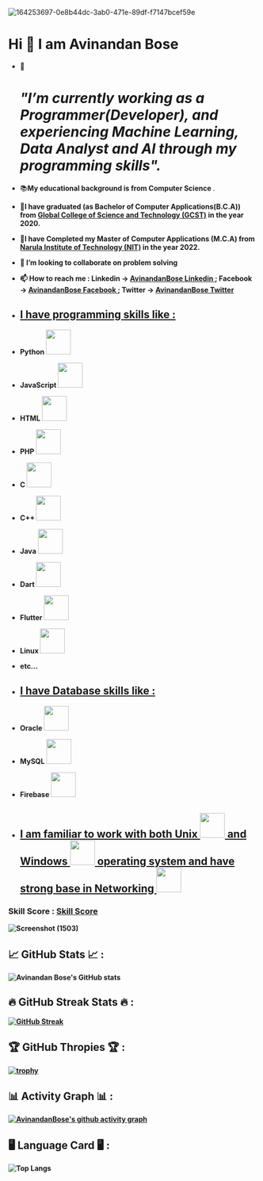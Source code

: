 
![164253697-0e8b44dc-3ab0-471e-89df-f7147bcef59e](https://user-images.githubusercontent.com/38869235/165821072-3037dc49-befa-4c20-b9db-8f6af23c5024.jpeg)

 <h1>Hi 👋 I am Avinandan Bose</h1>
 
- 👀 <h1><i><strong>"I’m  currently working as a Programmer(Developer), and experiencing Machine Learning, Data Analyst and AI through my programming skills".</h1></i></strong>

- 📚<b><strong>My educational background is from Computer Science</strong> </b> .

- 🏢<b><strong>I have graduated (as Bachelor of Computer Applications(B.C.A)) from <a href = "http://www.gcstnadia.org/">Global College of Science and Technology (GCST)</a> in the year 2020.
  
- 🏢I have Completed my Master of Computer Applications (M.C.A) from <a href = "https://www.nit.ac.in/">Narula Institute of Technology (NIT)</a> in the year 2022.

- 💞️ I’m looking to collaborate on problem solving

- 📫 How to reach me : **Linkedin** → <a href = "https://www.linkedin.com/in/avinandan-bose-07592110a/"> AvinandanBose Linkedin </a> ; **Facebook** → <a href = "https://www.facebook.com/avinandan.bose.963/"> AvinandanBose Facebook </a> ; 
 **Twitter** → <a href = "https://twitter.com/Avinandan_Bose_"> AvinandanBose Twitter </a>
 
 - <h2><u>I have  programming skills like :</u></h2>
 
 - Python        <img src="https://cdn-icons-png.flaticon.com/512/919/919852.png" width="50" height="50"> 
 
 - JavaScript  <img src="https://icon-library.com/images/javascript-icon-png/javascript-icon-png-23.jpg" width="50" height="50">
 
 - HTML <img src="https://cdn-icons-png.flaticon.com/512/919/919827.png" width="50" height="50">
 
 - PHP <img src="https://www.php.net/images/logos/new-php-logo.svg" width="50" height="50">
 
 - C <img src="https://cdn.icon-icons.com/icons2/2415/PNG/512/c_original_logo_icon_146611.png" width="50" height="50">
 
 - C++ <img src="https://user-images.githubusercontent.com/42747200/46140125-da084900-c26d-11e8-8ea7-c45ae6306309.png" width="50" height="50">
 
 - Java <img src="https://cdn-icons-png.flaticon.com/512/226/226777.png" width="50" height="50">
 
 - Dart <img src="https://user-images.githubusercontent.com/26507463/53453892-49908900-3a04-11e9-9dce-77ed3d694326.png" width="50" height="50">
 
 - Flutter <img src="https://www.esearchlogix.com/images/flutter.jpg" width="50" height="50">
 
 - Linux <img src="https://cdn-icons-png.flaticon.com/512/518/518713.png" width="50" height="50">
 
 - etc...
 
 - <h2><u>I have  Database skills like :</u></h2>
 
 - Oracle <img src="https://icon-library.com/images/oracle-icon/oracle-icon-22.jpg" width="50" height="50">
 
 - MySQL <img src="https://upload.wikimedia.org/wikipedia/commons/thumb/b/b2/Database-mysql.svg/1200px-Database-mysql.svg.png" width="50" height="50">
 
 - Firebase <img src="https://cdn4.iconfinder.com/data/icons/google-i-o-2016/512/google_firebase-2-512.png" width="50" height="50">
 
  - <h2><u>I am familiar to work with both Unix <img src="https://cdn2.iconfinder.com/data/icons/picons-basic-2/57/basic2-207_shell_unix_code-512.png" width="50" height="50"> and Windows <img src="https://cdn-icons-png.flaticon.com/512/906/906308.png" width="50" height="50"> operating system and have strong base in Networking <img src="https://thumbs.dreamstime.com/b/people-network-icon-vector-illustration-white-background-people-network-icon-132087552.jpg" width="50" height="50"></u></h2>
 
 
 <h3>Skill Score : <a href = "https://global.findy-code.io/?h=QUHlaaOR8IWMy&fr=skill_share">Skill Score</a></h3>
 

 
![Screenshot (1503)](https://user-images.githubusercontent.com/38869235/191126804-531df6b8-6af0-4aaf-af3b-241610a77919.png)

 <h2>📈 GitHub Stats 📈 :</h2>
 
 ![Avinandan Bose's GitHub stats](https://github-readme-stats.vercel.app/api?username=AvinandanBose)
  
 <h2>🔥 GitHub Streak Stats 🔥 :</h2>
 
 [![GitHub Streak](https://streak-stats.demolab.com?user=AvinandanBose&theme=dark&hide_border=true&border_radius=4.6)](https://git.io/streak-stats)
 
 <h2> 🏆 GitHub Thropies 🏆 :</h2>
 
 [![trophy](https://github-profile-trophy.vercel.app/?username=AvinandanBose)](https://github.com/AvinandanBose/github-profile-trophy)
 
 <h2>📊 Activity Graph 📊 :</h2>
 
 [![AvinandanBose's github activity graph](https://github-readme-activity-graph.cyclic.app/graph?username=AvinandanBose&theme=react-dark)](https://github.com/AvinandanBose/github-readme-activity-graph)
 
 <h2>🖥️ Language Card 🖥️ :</h2>
 
 ![Top Langs](https://github-readme-stats.vercel.app/api/top-langs/?username=AvinandanBose) 
 
<!---
AvinandanBose/AvinandanBose is a ✨ special ✨ repository because its `README.md` (this file) appears on your GitHub profile.
You can click the Preview link to take a look at your changes.
--->

